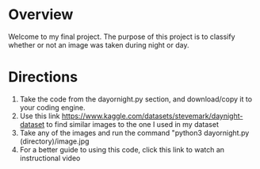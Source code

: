 # Overview
Welcome to my final project. The purpose of this project is to classify whether or not an image was taken during night or day.

# Directions
1. Take the code from the dayornight.py section, and download/copy it to your coding engine. 
2. Use this link https://www.kaggle.com/datasets/stevemark/daynight-dataset to find similar images to the one I used in my dataset
3. Take any of the images and run the command "python3 dayornight.py (directory)/image.jpg
4. For a better guide to using this code, click this link to watch an instructional video

# 
